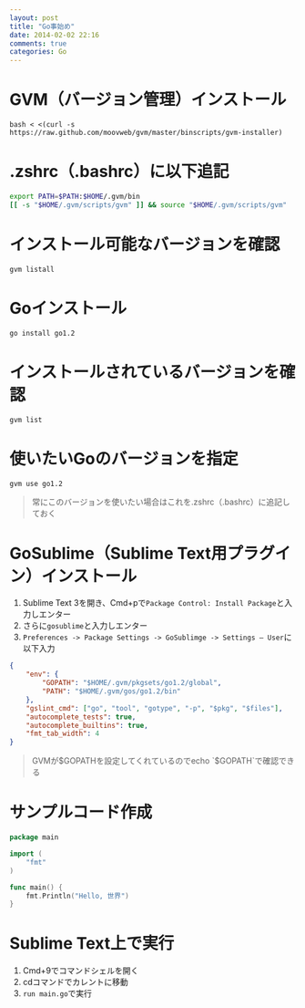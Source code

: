 ```yaml
---
layout: post
title: "Go事始め"
date: 2014-02-02 22:16
comments: true
categories: Go
---
```


# GVM（バージョン管理）インストール
`bash < <(curl -s https://raw.github.com/moovweb/gvm/master/binscripts/gvm-installer)`

# .zshrc（.bashrc）に以下追記
```sh .zshrc
export PATH=$PATH:$HOME/.gvm/bin
[[ -s "$HOME/.gvm/scripts/gvm" ]] && source "$HOME/.gvm/scripts/gvm"
```

# インストール可能なバージョンを確認
`gvm listall`

# Goインストール
`go install go1.2`

# インストールされているバージョンを確認
`gvm list`

# 使いたいGoのバージョンを指定
`gvm use go1.2`
> 常にこのバージョンを使いたい場合はこれを.zshrc（.bashrc）に追記しておく

# GoSublime（Sublime Text用プラグイン）インストール

1. Sublime Text 3を開き、Cmd+pで`Package Control: Install Package`と入力しエンター
1. さらに`gosublime`と入力しエンター
1. `Preferences -> Package Settings -> GoSublimge -> Settings – User`に以下入力

```json GoSublime.sublime-settings
{
    "env": { 
        "GOPATH": "$HOME/.gvm/pkgsets/go1.2/global",
        "PATH": "$HOME/.gvm/gos/go1.2/bin"
    },
    "gslint_cmd": ["go", "tool", "gotype", "-p", "$pkg", "$files"],
    "autocomplete_tests": true,
    "autocomplete_builtins": true,
    "fmt_tab_width": 4
}
```
> GVMが$GOPATHを設定してくれているのでecho `$GOPATH`で確認できる

# サンプルコード作成

```go main.go
package main

import (
    "fmt"
)

func main() {
    fmt.Println("Hello, 世界")
}
```

# Sublime Text上で実行

1. Cmd+9でコマンドシェルを開く
1. cdコマンドでカレントに移動
1. `run main.go`で実行
